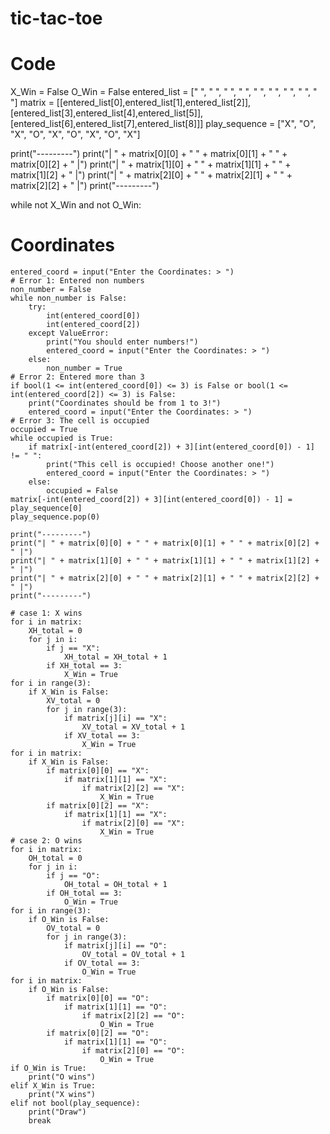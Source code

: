 # tic-tac-toe
# Code
X_Win = False
O_Win = False
entered_list = [" ", " ", " ", " ", " ", " ", " ", " ", " "]
matrix = [[entered_list[0],entered_list[1],entered_list[2]],[entered_list[3],entered_list[4],entered_list[5]],[entered_list[6],entered_list[7],entered_list[8]]]
play_sequence = ["X", "O", "X", "O", "X", "O", "X", "O", "X"]

print("---------")
print("| " + matrix[0][0] + " " + matrix[0][1] + " " + matrix[0][2] + " |")
print("| " + matrix[1][0] + " " + matrix[1][1] + " " + matrix[1][2] + " |")
print("| " + matrix[2][0] + " " + matrix[2][1] + " " + matrix[2][2] + " |")
print("---------")

while not X_Win and not O_Win:
# Coordinates
    entered_coord = input("Enter the Coordinates: > ")
    # Error 1: Entered non numbers
    non_number = False
    while non_number is False:
        try:
            int(entered_coord[0])
            int(entered_coord[2])
        except ValueError:
            print("You should enter numbers!")
            entered_coord = input("Enter the Coordinates: > ")
        else:
            non_number = True
    # Error 2: Entered more than 3
    if bool(1 <= int(entered_coord[0]) <= 3) is False or bool(1 <= int(entered_coord[2]) <= 3) is False:
        print("Coordinates should be from 1 to 3!")
        entered_coord = input("Enter the Coordinates: > ")
    # Error 3: The cell is occupied
    occupied = True
    while occupied is True:
        if matrix[-int(entered_coord[2]) + 3][int(entered_coord[0]) - 1] != " ":
            print("This cell is occupied! Choose another one!")
            entered_coord = input("Enter the Coordinates: > ")
        else:
            occupied = False
    matrix[-int(entered_coord[2]) + 3][int(entered_coord[0]) - 1] = play_sequence[0]
    play_sequence.pop(0)

    print("---------")
    print("| " + matrix[0][0] + " " + matrix[0][1] + " " + matrix[0][2] + " |")
    print("| " + matrix[1][0] + " " + matrix[1][1] + " " + matrix[1][2] + " |")
    print("| " + matrix[2][0] + " " + matrix[2][1] + " " + matrix[2][2] + " |")
    print("---------")

    # case 1: X wins
    for i in matrix:
        XH_total = 0
        for j in i:
            if j == "X":
                XH_total = XH_total + 1
            if XH_total == 3:
                X_Win = True
    for i in range(3):
        if X_Win is False:
            XV_total = 0
            for j in range(3):
                if matrix[j][i] == "X":
                    XV_total = XV_total + 1
                if XV_total == 3:
                    X_Win = True
    for i in matrix:
        if X_Win is False:
            if matrix[0][0] == "X":
                if matrix[1][1] == "X":
                    if matrix[2][2] == "X":
                        X_Win = True
            if matrix[0][2] == "X":
                if matrix[1][1] == "X":
                    if matrix[2][0] == "X":
                        X_Win = True
    # case 2: O wins
    for i in matrix:
        OH_total = 0
        for j in i:
            if j == "O":
                OH_total = OH_total + 1
            if OH_total == 3:
                O_Win = True
    for i in range(3):
        if O_Win is False:
            OV_total = 0
            for j in range(3):
                if matrix[j][i] == "O":
                    OV_total = OV_total + 1
                if OV_total == 3:
                    O_Win = True
    for i in matrix:
        if O_Win is False:
            if matrix[0][0] == "O":
                if matrix[1][1] == "O":
                    if matrix[2][2] == "O":
                        O_Win = True
            if matrix[0][2] == "O":
                if matrix[1][1] == "O":
                    if matrix[2][0] == "O":
                        O_Win = True
    if O_Win is True:
        print("O wins")
    elif X_Win is True:
        print("X wins")
    elif not bool(play_sequence):
        print("Draw")
        break

